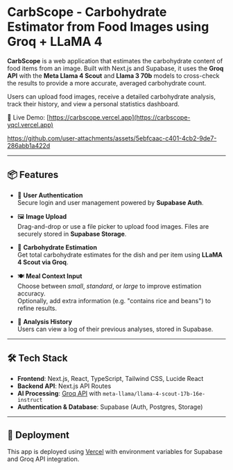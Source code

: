 # CarbScope - Carbohydrate Estimator from Food Images using Groq + LLaMA 4

**CarbScope** is a web application that estimates the carbohydrate content of food items from an image. Built with Next.js and Supabase, it uses the **Groq API** with the **Meta Llama 4 Scout** and **Llama 3 70b** models to cross-check the results to provide a more accurate, averaged carbohydrate count.

Users can upload food images, receive a detailed carbohydrate analysis, track their history, and view a personal statistics dashboard.

🔗 Live Demo: [https://carbscope.vercel.app](https://carbscope-yqcl.vercel.app)

https://github.com/user-attachments/assets/5ebfcaac-c401-4cb2-9de7-286abb1a422d

---

## 📦 Features

- 🔐 **User Authentication**  
  Secure login and user management powered by **Supabase Auth**.

- 🖼️ **Image Upload**  
  Drag-and-drop or use a file picker to upload food images. Files are securely stored in **Supabase Storage**.

- 🧮 **Carbohydrate Estimation**  
  Get total carbohydrate estimates for the dish and per item using **LLaMA 4 Scout via Groq**.

- 🍽️ **Meal Context Input**  
  Choose between *small*, *standard*, or *large* to improve estimation accuracy.  
  Optionally, add extra information (e.g. "contains rice and beans") to refine results.

- 📜 **Analysis History**  
  Users can view a log of their previous analyses, stored in Supabase.
  
---

## 🛠️ Tech Stack

- **Frontend**: Next.js, React, TypeScript, Tailwind CSS, Lucide React  
- **Backend API**: Next.js API Routes
- **AI Processing**: [Groq API](https://groq.com/) with `meta-llama/llama-4-scout-17b-16e-instruct`  
- **Authentication & Database**: Supabase (Auth, Postgres, Storage)

---

## 🚀 Deployment

This app is deployed using [Vercel](https://vercel.com/) with environment variables for Supabase and Groq API integration.
